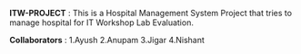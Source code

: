 **ITW-PROJECT** :
This is a Hospital Management System Project that tries to manage hospital for IT Workshop Lab Evaluation.

**Collaborators** :
1.Ayush
2.Anupam
3.Jigar
4.Nishant
